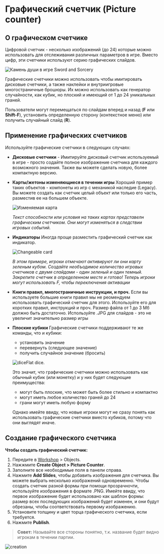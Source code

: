 # Графический счетчик (Picture counter)

## О графическом счетчике

Цифровой счетчик - несколько изображений (до 24) которые можно использовать для отслеживания различных параметров в игре. Вместо цифр, эти счетчики используют серию графических слайдов.

![Камень души в игре Sword and Sorcery](http://help.tabletopia.com/wp-content/uploads/2015/12/dial-320x320.jpg)

Графические счетчики можно использовать чтобы имитировать дисковые счетчики, а также наклейки и внутриигровые многостраничные брошюры. Их можно использовать как генератор случайности, как кубик, но плоский и имеющий от 1 до 24 уникальных граней.

Пользователи могут перемещаться по слайдам вперед и назад (**F** или **Shift-F**), установить определенную сторону (контекстное меню) или получить случайный слайд (**R**).

## Применение графических счетчиков

Используйте графические счетчики в следующих случаях:

* **Дисковые счетчики** - Имитируйте дисковый счетчик используемый в игре - просто содайте полное изображение счетчика для каждого возможного значения. Также вы можете сделать новую, более компактную версию.

* **Карты/жетоны изменяющиеся в течении игры** Хороший пример таких объектов - компонеты из игр с механикой наследие (Legacy). Вы можете создать как счетчик целый объект или только его часть, разместив ее на большем объекте.

    ![Изменяемая карта](http://help.tabletopia.com/wp-content/uploads/2015/12/stickers1-320x446.jpg)

    *Текст способности или условия на таких картах представелн графическим счетчиком. Они могут изменяться в следствии игровых событий.*

* **Индикаторы** Иногда проще разместить графический счетчик как индикатор.

    ![Changeable card](https://help.tabletopia.com/wp-content/uploads/2015/12/indicators2-320x228.jpg)

    *В этом примере, игроки отмечают активируют ли они карту зеленым кубом. Создайте необъодимое количество игровых счетчиков с двумя слайдами - один зеленый и один темный. Закрепите счетчик в определенном месте и готово! Теперь игроки могут использовать F, чтобы переключения активации*

* **Книги правил, многостраничные инструкции, и проч.** Если вы используете большие книги правил мы не реомендуем использовать графический счетчик для этого. Используйте его для коротких правил, инструкций и проч. Размер файла от 1 до 3 Мб должно быть достаточно. Используйте .JPG для слайдов - это не увеличит значительно размер игры

* **Плоские кубики** Графические счетчики поддерживают те же команды, что и кубики:
    * установить значение
    * перевернуть (следующее значение)
    * получить случайное значение (бросить)

    ![dice](http://help.tabletopia.com/wp-content/uploads/2015/12/dice-320x162.jpg)Flat dice.

    Это значит, что графические счетчики можно использовать как обычный кубик (или монетку) и у них будет следующие преимущества:

    * могут быть плоские, что может быть более стильно и компактно
    * могут иметь любое количество граней до 24
    * грани могут иметь любую форму

    Однако имейте ввиду, что новые игроки могут не сразу понять как использовать графические счетчики вместо кубиков, потому что они выглядят иначе.

## Создание графического счетчика

**Чтобы создать графический счетчик:**

1. Передите в [Workshop](https://tabletopia.com/workshop) &gt; Objects.
2. Нажжмите **Create Object &gt; Picture Counter**.
3. Заполните все необходимые поля в панели справа.
4. Нажмите **Add Slides**, чтобы добавить изображения для счетчика. Вы можете выбрать несколько изображений одновременно. Чтобы создать счетчик разной формы при помощи прозрачночти, используйте изображения в формате .PNG. Имейте ввиду, что первое изображение будет использовано как шаблон формы: размер всех последующих изображений будет изменен, и они будут обрезаны, чтобы соответствовать первому изображению.
5. Установите толщину и цвет торца графического счетчика, если требуется.
6. Нажмите **Publish**.

> **Совет:** Называйте все стороны понятно, т.к. название будет видно игрокам в течении партии.

![creation](http://help.tabletopia.com/wp-content/uploads/2015/12/creation.jpg)